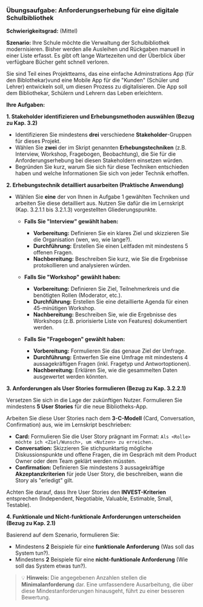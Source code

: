 ### **Übungsaufgabe: Anforderungserhebung für eine digitale Schulbibliothek**

**Schwierigkeitsgrad:** (Mittel)

**Szenario:**
Ihre Schule möchte die Verwaltung der Schulbibliothek modernisieren. Bisher werden alle Ausleihen und Rückgaben manuell in einer Liste erfasst. Es gibt oft lange Wartezeiten und der Überblick über verfügbare Bücher geht schnell verloren.

Sie sind Teil eines Projektteams, das eine einfache Adminstrations App (für den Biblothekar)vund eine Mobile App für die "Kunden" (Schüler und Lehrer) entwickeln soll, um diesen Prozess zu digitalisieren. Die App soll dem Bibliothekar, Schülern und Lehrern das Leben erleichtern.

**Ihre Aufgaben:**

**1. Stakeholder identifizieren und Erhebungsmethoden auswählen (Bezug zu Kap. 3.2)**

*   Identifizieren Sie mindestens **drei** verschiedene **Stakeholder**-Gruppen für dieses Projekt.
*   Wählen Sie **zwei** der im Skript genannten **Erhebungstechniken** (z.B. Interview, Workshop, Fragebogen, Beobachtung), die Sie für die Anforderungserhebung bei diesen Stakeholdern einsetzen würden.
*   Begründen Sie kurz, warum Sie sich für diese Techniken entschieden haben und welche Informationen Sie sich von jeder Technik erhoffen.

**2. Erhebungstechnik detailliert ausarbeiten (Praktische Anwendung)**

*   Wählen Sie **eine** der von Ihnen in Aufgabe 1 gewählten Techniken und arbeiten Sie diese detailliert aus. Nutzen Sie dafür die im Lernskript (Kap. 3.2.1.1 bis 3.2.1.3) vorgestellten Gliederungspunkte.

    *   **Falls Sie "Interview" gewählt haben:**
        *   **Vorbereitung:** Definieren Sie ein klares Ziel und skizzieren Sie die Organisation (wen, wo, wie lange?).
        *   **Durchführung:** Erstellen Sie einen Leitfaden mit mindestens 5 offenen Fragen.
        *   **Nachbereitung:** Beschreiben Sie kurz, wie Sie die Ergebnisse protokollieren und analysieren würden.

    *   **Falls Sie "Workshop" gewählt haben:**
        *   **Vorbereitung:** Definieren Sie Ziel, Teilnehmerkreis und die benötigten Rollen (Moderator, etc.).
        *   **Durchführung:** Erstellen Sie eine detaillierte Agenda für einen 45-minütigen Workshop.
        *   **Nachbereitung:** Beschreiben Sie, wie die Ergebnisse des Workshops (z.B. priorisierte Liste von Features) dokumentiert werden.

    *   **Falls Sie "Fragebogen" gewählt haben:**
        *   **Vorbereitung:** Formulieren Sie das genaue Ziel der Umfrage.
        *   **Durchführung:** Entwerfen Sie eine Umfrage mit mindestens 4 aussagekräftigen Fragen (inkl. Fragetyp und Antwortoptionen).
        *   **Nachbereitung:** Erklären Sie, wie die gesammelten Daten ausgewertet werden könnten.

**3. Anforderungen als User Stories formulieren (Bezug zu Kap. 3.2.2.1)**

Versetzen Sie sich in die Lage der zukünftigen Nutzer. Formulieren Sie mindestens **5 User Stories** für die neue Bibliotheks-App.

Arbeiten Sie diese User Stories nach dem **3-C-Modell** (Card, Conversation, Confirmation) aus, wie im Lernskript beschrieben:
*   **Card:** Formulieren Sie die User Story prägnant im Format: `Als <Rolle> möchte ich <Ziel/Wunsch>, um <Nutzen> zu erreichen.`
*   **Conversation:** Skizzieren Sie stichpunktartig mögliche Diskussionspunkte und offene Fragen, die im Gespräch mit dem Product Owner oder dem Team geklärt werden müssten.
*   **Confirmation:** Definieren Sie mindestens 3 aussagekräftige **Akzeptanzkriterien** für jede User Story, die beschreiben, wann die Story als "erledigt" gilt.

Achten Sie darauf, dass Ihre User Stories den **INVEST-Kriterien** entsprechen (Independent, Negotiable, Valuable, Estimable, Small, Testable).

**4. Funktionale und Nicht-funktionale Anforderungen unterscheiden (Bezug zu Kap. 2.1)**

Basierend auf dem Szenario, formulieren Sie:

*   Mindestens **2** Beispiele für eine **funktionale Anforderung** (Was soll das System tun?).
*   Mindestens **2** Beispiele für eine **nicht-funktionale Anforderung** (Wie soll das System etwas tun?).

> <span style="font-size: 1em">:bulb:</span> **Hinweis:** Die angegebenen Anzahlen stellen die **Minimalanforderung** dar. Eine umfassendere Ausarbeitung, die über diese Mindestanforderungen hinausgeht, führt zu einer besseren Bewertung.
